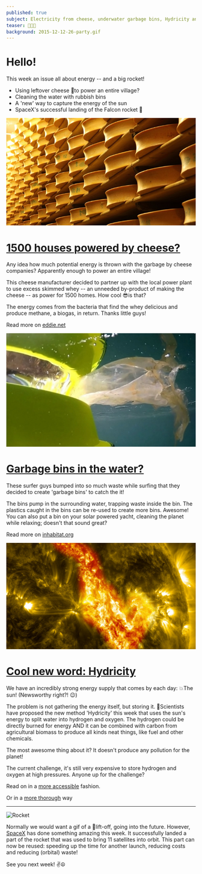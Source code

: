 ```yaml
---
published: true
subject: Electricity from cheese, underwater garbage bins, Hydricity and of course the SpaceX Falcon
teaser: 🏡🌞🚀
background: 2015-12-12-26-party.gif  
---
```

# Hello!

This week an issue all about energy -- and a big rocket!

* Using leftover cheese 🐄to power an entire village?
* Cleaning the water with rubbish bins
* A 'new' way to capture the energy of the sun
* SpaceX's successful landing of the Falcon rocket 🚀

![cheese](2015-12-25-28-cheese.jpg)

# [1500 houses powered by cheese?](http://www.edie.net/news/5/French-power-station-generates-electricity-for-1-500-from-cheese/)

Any idea how much potential energy is thrown with the garbage by cheese companies? Apparently enough to power an entire village!

This cheese manufacturer decided to partner up with the local power plant to use excess skimmed whey -- an unneeded by-product of making the cheese -- as power for 1500 homes. How cool 😎is that?

The energy comes from the bacteria that find the whey delicious and produce methane, a biogas, in return. Thanks little guys!

Read more on [eddie.net](http://www.edie.net/news/5/French-power-station-generates-electricity-for-1-500-from-cheese/)

![rubbishbin](2015-12-25-28-bin.jpg)

# [Garbage bins in the water?](http://www.edie.net/news/5/French-power-station-generates-electricity-for-1-500-from-cheese/)

These surfer guys bumped into so much waste while surfing that they decided to create 'garbage bins' to catch the it!

The bins pump in the surrounding water, trapping waste inside the bin. The plastics caught in the bins can be re-used to create more bins. Awesome! You can also put a bin on your solar powered yacht, cleaning the planet while relaxing; doesn't that sound great?

Read more on [inhabitat.org](http://inhabitat.com/floating-seabin-sucks-up-ocean-waste-including-oil-and-detergents/)

![sun](2015-12-25-28-sun.jpg)

# [Cool new word: Hydricity](http://www.edie.net/news/5/French-power-station-generates-electricity-for-1-500-from-cheese/)

We have an incredibly strong energy supply that comes by each day: 💥The sun! (Newsworthy right?! 😉)

The problem is not gathering the energy itself, but storing it. 🔬Scientists have proposed the new method 'Hydricity' this week that uses the sun's energy to split water into hydrogen and oxygen. The hydrogen could be directly burned for energy AND it can be combined with carbon from agricultural biomass to produce all kinds neat things, like fuel and other chemicals.

The most awesome thing about it? It doesn't produce any pollution for the planet!

The current challenge, it's still very expensive to store hydrogen and oxygen at high pressures. Anyone up for the challenge?

Read on in a [more accessible](http://www.climatecentral.org/news/hydricity-could-boost-renewables-19810) fashion.

Or in a [more thorough](http://phys.org/news/2015-12-hydricity-concept-solar-energy-power.html) way

---

![Rocket](2015-12-25-28-rocket.gif)

Normally we would want a gif of a 🚀lift-off, going into the future. However, [SpaceX](http://www.spacex.com/) has done something amazing this week. It successfully landed a part of the rocket that was used to bring 11 satellites into orbit. This part can now be reused: speeding up the time for another launch, reducing costs and reducing (orbital) waste!

See you next week! ✌️☮
